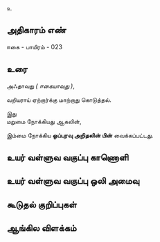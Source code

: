 உ


## அதிகாரம் எண்

ஈகை - பாயிரம் - 023

## உரை

அஃதாவது _( ஈகையாவது )_,  

வறியராய் ஏற்றார்க்கு மாற்றாது கொடுத்தல்.  

இது  
மறுமை நோக்கியது ஆகலின்,  

இம்மை நோக்கிய **ஒப்புரவு அறிதலின் பின்** வைக்கப்பட்டது.


## உயர் வள்ளுவ வகுப்பு காணொளி


## உயர் வள்ளுவ வகுப்பு ஒலி அமைவு 


## கூடுதல் குறிப்புகள்


## ஆங்கில விளக்கம்

